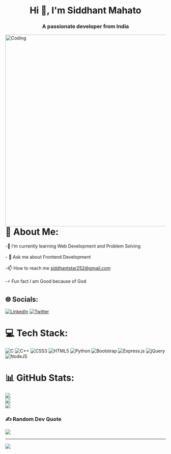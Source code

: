 <h1 align="center">Hi 👋, I'm Siddhant Mahato</h1>
<h3 align="center">A passionate developer from India</h3>
<img align="right" alt="Coding" width="600" src="https://www.wingstechsolutions.com/wp-content/uploads/2022/03/full-stack-development.gif">

# 💫 About Me:
-🌱 I’m currently learning Web Development and Problem Solving<br><br>- 💬 Ask me about  Frontend Development<br><br>-📫 How to reach me  siddhantstar252@gmail.com<br><br>-⚡ Fun fact I am Good because of God


## 🌐 Socials:
[![LinkedIn](https://img.shields.io/badge/LinkedIn-%230077B5.svg?logo=linkedin&logoColor=white)](https://linkedin.com/in/https://www.linkedin.com/in/siddhant-mahato-029627234/) [![Twitter](https://img.shields.io/badge/Twitter-%231DA1F2.svg?logo=Twitter&logoColor=white)](https://twitter.com/https://twitter.com/StarSiddhant) 

# 💻 Tech Stack:
![C](https://img.shields.io/badge/c-%2300599C.svg?style=for-the-badge&logo=c&logoColor=white) ![C++](https://img.shields.io/badge/c++-%2300599C.svg?style=for-the-badge&logo=c%2B%2B&logoColor=white) ![CSS3](https://img.shields.io/badge/css3-%231572B6.svg?style=for-the-badge&logo=css3&logoColor=white) ![HTML5](https://img.shields.io/badge/html5-%23E34F26.svg?style=for-the-badge&logo=html5&logoColor=white) ![Python](https://img.shields.io/badge/python-3670A0?style=for-the-badge&logo=python&logoColor=ffdd54) ![Bootstrap](https://img.shields.io/badge/bootstrap-%23563D7C.svg?style=for-the-badge&logo=bootstrap&logoColor=white) ![Express.js](https://img.shields.io/badge/express.js-%23404d59.svg?style=for-the-badge&logo=express&logoColor=%2361DAFB) ![jQuery](https://img.shields.io/badge/jquery-%230769AD.svg?style=for-the-badge&logo=jquery&logoColor=white) ![NodeJS](https://img.shields.io/badge/node.js-6DA55F?style=for-the-badge&logo=node.js&logoColor=white)
# 📊 GitHub Stats:
![](https://github-readme-stats.vercel.app/api?username=Siddhant-Mahato&theme=tokyonight&hide_border=false&include_all_commits=true&count_private=false)<br/>
![](https://github-readme-streak-stats.herokuapp.com/?user=Siddhant-Mahato&theme=tokyonight&hide_border=false)<br/>
![](https://github-readme-stats.vercel.app/api/top-langs/?username=Siddhant-Mahato&theme=tokyonight&hide_border=false&include_all_commits=true&count_private=false&layout=compact)

### ✍️ Random Dev Quote
![](https://quotes-github-readme.vercel.app/api?type=horizontal&theme=radical)

---
[![](https://visitcount.itsvg.in/api?id=Siddhant-Mahato&icon=0&color=0)](https://visitcount.itsvg.in)

<!-- Proudly created with GPRM ( https://gprm.itsvg.in ) -->
